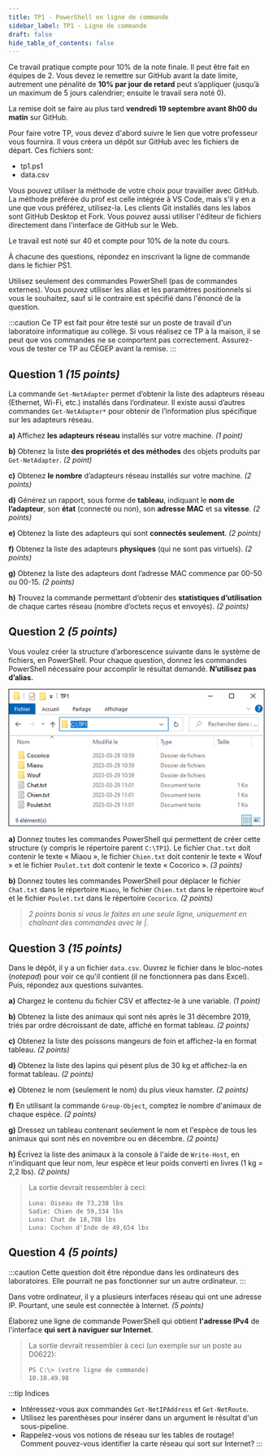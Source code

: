 ```yaml
---
title: TP1 - PowerShell en ligne de commande
sidebar_label: TP1 - Ligne de commande
draft: false
hide_table_of_contents: false
---
```


Ce travail pratique compte pour 10% de la note finale. Il peut être fait en équipes de 2. Vous devez le remettre sur GitHub avant la date limite, autrement une pénalité de **10% par jour de retard** peut s’appliquer (jusqu’à un maximum de 5 jours calendrier; ensuite le travail sera noté 0).

La remise doit se faire au plus tard **vendredi 19 septembre avant 8h00 du matin** sur GitHub.

Pour faire votre TP, vous devez d'abord suivre le lien que votre professeur vous fournira. Il vous créera un dépôt sur GitHub avec les fichiers de départ. Ces fichiers sont:
- tp1.ps1
- data.csv

Vous pouvez utiliser la méthode de votre choix pour travailler avec GitHub. La méthode préférée du prof est celle intégrée à VS Code, mais s'il y en a une que vous préférez, utilisez-la. Les clients Git installés dans les labos sont GitHub Desktop et Fork. Vous pouvez aussi utiliser l'éditeur de fichiers directement dans l'interface de GitHub sur le Web.

Le travail est noté sur 40 et compte pour 10% de la note du cours.

À chacune des questions, répondez en inscrivant la ligne de commande dans le fichier PS1.

Utilisez seulement des commandes PowerShell (pas de commandes externes). Vous pouvez utiliser les alias et les paramètres positionnels si vous le souhaitez, sauf si le contraire est spécifié dans l'énoncé de la question.

:::caution
Ce TP est fait pour être testé sur un poste de travail d'un laboratoire informatique au collège. Si vous réalisez ce TP à la maison, il se peut que vos commandes ne se comportent pas correctement. Assurez-vous de tester ce TP au CÉGEP avant la remise.
:::

## Question 1 *(15 points)*

La commande `Get-NetAdapter` permet d’obtenir la liste des adapteurs réseau (Ethernet, Wi-Fi, etc.) installés dans l’ordinateur. Il existe aussi d’autres commandes `Get-NetAdapter*` pour obtenir de l’information plus spécifique sur les adapteurs réseau. 

**a)** Affichez **les adapteurs réseau** installés sur votre machine. *(1 point)*

**b)** Obtenez la liste **des propriétés et des méthodes** des objets produits par `Get-NetAdapter`. *(2 point)*

**c)** Obtenez **le nombre** d’adapteurs réseau installés sur votre machine. *(2 points)*

**d)** Générez un rapport, sous forme de **tableau**, indiquant le **nom de l’adapteur**, son **état** (connecté ou non), son **adresse MAC** et sa **vitesse**. *(2 points)*

**e)** Obtenez la liste des adapteurs qui sont **connectés seulement**. *(2 points)*

**f)** Obtenez la liste des adapteurs **physiques** (qui ne sont pas virtuels). *(2 points)*

**g)** Obtenez la liste des adapteurs dont l’adresse MAC commence par 00-50 ou 00-15. *(2 points)*

**h)** Trouvez la commande permettant d’obtenir des **statistiques d’utilisation** de chaque cartes réseau (nombre d’octets reçus et envoyés). *(2 points)*


## Question 2 *(5 points)*

Vous voulez créer la structure d’arborescence suivante dans le système de fichiers, en PowerShell. Pour chaque question, donnez les commandes PowerShell nécessaire pour accomplir le résultat demandé. **N’utilisez pas d’alias.** 

![tp1-q2](assets/tp1/tp1-q2.png)

**a)** Donnez toutes les commandes PowerShell qui permettent de créer cette structure (y compris le répertoire parent `C:\TP1`). Le fichier `Chat.txt` doit contenir le texte « Miaou », le fichier `Chien.txt` doit contenir le texte « Wouf » et le fichier `Poulet.txt` doit contenir le texte « Cocorico ». *(3 points)*

**b)** Donnez toutes les commandes PowerShell pour déplacer le fichier `Chat.txt` dans le répertoire `Miaou`, le fichier `Chien.txt` dans le répertoire `Wouf` et le fichier `Poulet.txt` dans le répertoire `Cocorico`. *(2 points)*

> *2 points bonis si vous le faites en une seule ligne, uniquement en chaînant des commandes avec le |.*


## Question 3 *(15 points)*

Dans le dépôt, il y a un fichier `data.csv`. Ouvrez le fichier dans le bloc-notes (*notepad*) pour voir ce qu'il contient (il ne fonctionnera pas dans Excel). Puis, répondez aux questions suivantes.

**a)** Chargez le contenu du fichier CSV et affectez-le à une variable. *(1 point)*

**b)** Obtenez la liste des animaux qui sont nés après le 31 décembre 2019, triés par ordre décroissant de date, affiché en format tableau. *(2 points)*

**c)** Obtenez la liste des poissons mangeurs de foin et affichez-la en format tableau. *(2 points)*

**d)** Obtenez la liste des lapins qui pèsent plus de 30 kg et affichez-la en format tableau. *(2 points)*

**e)** Obtenez le nom (seulement le nom) du plus vieux hamster. *(2 points)*

**f)** En utilisant la commande `Group-Object`, comptez le nombre d'animaux de chaque espèce. *(2 points)*

**g)** Dressez un tableau contenant seulement le nom et l'espèce de tous les animaux qui sont nés en novembre ou en décembre. *(2 points)*

**h)** Écrivez la liste des animaux à la console à l'aide de `Write-Host`, en n'indiquant que leur nom, leur espèce et leur poids converti en livres (1 kg = 2,2 lbs). *(2 points)*

> La sortie devrait ressembler à ceci:
> 
> ```
> Luna: Oiseau de 73,238 lbs
> Sadie: Chien de 59,334 lbs
> Luna: Chat de 18,788 lbs
> Luna: Cochon d'Inde de 49,654 lbs
> ```


## Question 4 *(5 points)*

:::caution
Cette question doit être répondue dans les ordinateurs des laboratoires. Elle pourrait ne pas fonctionner sur un autre ordinateur.
:::

Dans votre ordinateur, il y a plusieurs interfaces réseau qui ont une adresse IP. Pourtant, une seule est connectée à Internet. *(5 points)*

Élaborez une ligne de commande PowerShell qui obtient **l'adresse IPv4** de l'interface **qui sert à naviguer sur Internet**.

> La sortie devrait ressembler à ceci (un exemple sur un poste au D0622):
> ```
> PS C:\> (votre ligne de commande)
> 10.10.49.98
> ```


:::tip Indices
- Intéressez-vous aux commandes `Get-NetIPAddress` et `Get-NetRoute`.
- Utilisez les parenthèses pour insérer dans un argument le résultat d'un sous-pipeline.
- Rappelez-vous vos notions de réseau sur les tables de routage! Comment pouvez-vous identifier la carte réseau qui sort sur Internet?
:::



